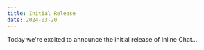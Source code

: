 ```yaml
---
title: Initial Release
date: 2024-03-20
---
```


Today we're excited to announce the initial release of Inline Chat...
